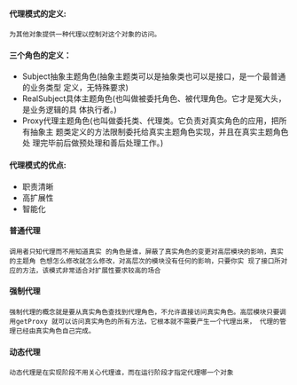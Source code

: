 #### 代理模式的定义:
`为其他对象提供一种代理以控制对这个对象的访问。`

#### 三个角色的定义：
* Subject抽象主题角色(抽象主题类可以是抽象类也可以是接口，是一个最普通的业务类型
                定义，无特殊要求)
* RealSubject具体主题角色(也叫做被委托角色、被代理角色。它才是冤大头，是业务逻辑的具
                    体执行者。)
* Proxy代理主题角色(也叫做委托类、代理类。它负责对真实角色的应用，把所有抽象主
              题类定义的方法限制委托给真实主题角色实现，并且在真实主题角色处
              理完毕前后做预处理和善后处理工作。)

#### 代理模式的优点:
* 职责清晰
* 高扩展性
* 智能化

#### 普通代理
``调用者只知代理而不用知道真实
  的角色是谁，屏蔽了真实角色的变更对高层模块的影响，真实的主题角
  色想怎么修改就怎么修改，对高层次的模块没有任何的影响，只要你实
  现了接口所对应的方法，该模式非常适合对扩展性要求较高的场合``

#### 强制代理
`强制代理的概念就是要从真实角色查找到代理角色，不允许直接访问真实角色。高层模块只要调用getProxy
 就可以访问真实角色的所有方法，它根本就不需要产生一个代理出来，
 代理的管理已经由真实角色自己完成。`

#### 动态代理
`动态代理是在实现阶段不用关心代理谁，而在运行阶段才指定代理哪一个对象`
